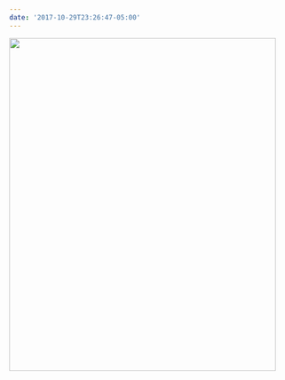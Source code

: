 ```yaml
---
date: '2017-10-29T23:26:47-05:00'
---
```



<img src="/posts/uploads/2017/4c6fa0801b.jpg" width="480" height="600" />
